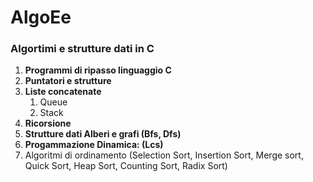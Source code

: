 # AlgoEe

<h3> Algortimi e strutture dati in C </h3>

<ol>
  <li><strong>Programmi di ripasso linguaggio C</strong></li>
  
<li><strong>Puntatori e strutture</strong></li>
  
<li><strong>Liste concatenate</strong>
<ol>
<li>Queue</li>
<li>Stack</li>
</ol>
  
</li>
<li><strong>Ricorsione</strong></li>
<li><strong>Strutture dati Alberi e grafi (Bfs, Dfs)</strong></li>
<li><strong>Progammazione Dinamica: (Lcs)</strong></li>
<li
<strong>Algoritmi di ordinamento (Selection Sort, Insertion Sort, Merge sort, Quick Sort, Heap Sort, Counting Sort, Radix Sort)</strong>
</li>
</ol>
